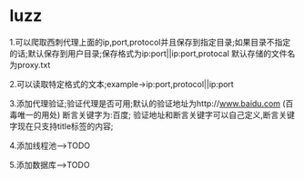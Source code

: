 # luzz

1.可以爬取西刺代理上面的ip,port,protocol并且保存到指定目录;如果目录不指定的话;默认保存到用户目录;保存格式为ip:port||ip:port,protocal
默认存储的文件名为proxy.txt

2.可以读取特定格式的文本;example->ip:port,protocol||ip:port

3.添加代理验证;验证代理是否可用;默认的验证地址为http://www.baidu.com (百毒唯一的用处) 断言关键字为:百度;
验证地址和断言关键字可以自己定义,断言关键字现在只支持title标签的内容;

4.添加线程池-->TODO

5.添加数据库-->TODO

